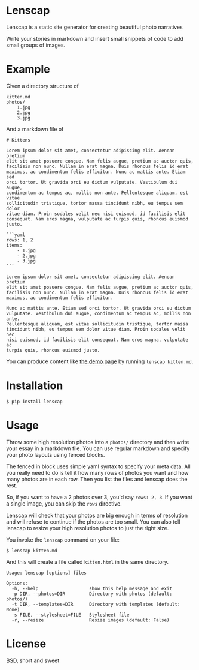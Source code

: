 # Lenscap

Lenscap is a static site generator for creating beautiful photo narratives

Write your stories in markdown and insert small snippets of code to add small
groups of images.

# Example

Given a directory structure of

```
kitten.md
photos/
    1.jpg
    2.jpg
    3.jpg
```

And a markdown file of

    # Kittens

    Lorem ipsum dolor sit amet, consectetur adipiscing elit. Aenean pretium
    elit sit amet posuere congue. Nam felis augue, pretium ac auctor quis,
    facilisis non nunc. Nullam in erat magna. Duis rhoncus felis id erat
    maximus, ac condimentum felis efficitur. Nunc ac mattis ante. Etiam sed
    orci tortor. Ut gravida orci eu dictum vulputate. Vestibulum dui augue,
    condimentum ac tempus ac, mollis non ante. Pellentesque aliquam, est vitae
    sollicitudin tristique, tortor massa tincidunt nibh, eu tempus sem dolor
    vitae diam. Proin sodales velit nec nisi euismod, id facilisis elit
    consequat. Nam eros magna, vulputate ac turpis quis, rhoncus euismod justo.

    ```yaml
    rows: 1, 2
    items:
        - 1.jpg
        - 2.jpg
        - 3.jpg
    ```

    Lorem ipsum dolor sit amet, consectetur adipiscing elit. Aenean pretium
    elit sit amet posuere congue. Nam felis augue, pretium ac auctor quis,
    facilisis non nunc. Nullam in erat magna. Duis rhoncus felis id erat
    maximus, ac condimentum felis efficitur.

    Nunc ac mattis ante. Etiam sed orci tortor. Ut gravida orci eu dictum
    vulputate. Vestibulum dui augue, condimentum ac tempus ac, mollis non ante.
    Pellentesque aliquam, est vitae sollicitudin tristique, tortor massa
    tincidunt nibh, eu tempus sem dolor vitae diam. Proin sodales velit nec
    nisi euismod, id facilisis elit consequat. Nam eros magna, vulputate ac
    turpis quis, rhoncus euismod justo.

You can produce content like [the demo page][1] by running `lenscap kitten.md`.

[1]: http://honza.ca/lenscap/kitten.html

# Installation

`$ pip install lenscap`

# Usage

Throw some high resolution photos into a `photos/` directory and then write
your essay in a markdown file.  You can use regular markdown and specify your
photo layouts using fenced blocks.

The fenced in block uses simple yaml syntax to specify your meta data.  All you
really need to do is tell it how many rows of photos you want and how many
photos are in each row.  Then you list the files and lenscap does the rest.

So, if you want to have a 2 photos over 3, you'd say `rows: 2, 3`.  If you want
a single image, you can skip the `rows` directive.

Lenscap will check that your photos are big enough in terms of resolution and
will refuse to continue if the photos are too small.  You can also tell lenscap
to resize your high resolution photos to just the right size.

You invoke the `lenscap` command on your file:

```
$ lenscap kitten.md
```

And this will create a file called `kitten.html` in the same directory.

```
Usage: lenscap [options] files

Options:
  -h, --help                   show this help message and exit
  -p DIR, --photos=DIR         Directory with photos (default: photos/)
  -t DIR, --templates=DIR      Directory with templates (default: None)
  -s FILE, --stylesheet=FILE   Stylesheet file
  -r, --resize                 Resize images (default: False)
```

# License

BSD, short and sweet

